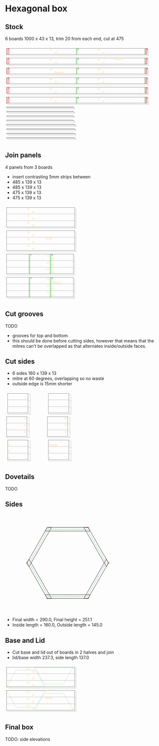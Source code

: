# Hexagonal box
## Stock
6 boards 1000 x 43 x 13, trim 20 from each end, cut at 475

<svg width="1100" viewBox="0 0 1100 685.1923881554251" xmlns="http://www.w3.org/2000/svg">
<rect x="10" y="20" width="1000" height="43" style="fill: none; stroke: black; stroke-width: 1;" />
<polyline fill="none" stroke-width="1" stroke-dasharray="" stroke="gray" points="10,63 19.192388155425117,72.19238815542512 1019.1923881554251,72.19238815542512 1010,63" />
<polyline fill="none" stroke-width="1" stroke-dasharray="" stroke="gray" points="1010,20 1019.1923881554251,29.192388155425117 1019.1923881554251,72.19238815542512" />
<rect x="10" y="20" width="21" height="44" style="fill: rgba(255,0,0,0.25); stroke: rgba(255,0,0,0.25); stroke-width: 1;" />
<text style="" text-anchor="left" x="20" y="30" fill="black">1</text>
<rect x="505" y="20" width="6" height="44" style="fill: rgba(0,255,0,0.25); stroke: green; stroke-width: 1;" />
<text style="" text-anchor="left" x="515" y="30" fill="black">2</text>
<rect x="995" y="20" width="1" height="44" style="fill: rgba(0,255,0,0.25); stroke: green; stroke-width: 1;" />
<text style="" text-anchor="left" x="1005" y="30" fill="black">3</text>
<rect x="995" y="20" width="16" height="44" style="fill: rgba(255,0,0,0.25); stroke: rgba(255,0,0,0.25); stroke-width: 1;" />
<circle cx="325" cy="32" r="5" stroke="orange" fill="white" stroke-width="1" />
<circle cx="360" cy="51" r="5" stroke="orange" fill="white" stroke-width="1" />
<circle cx="665" cy="32" r="5" stroke="orange" fill="white" stroke-width="1" />
<circle cx="700" cy="51" r="5" stroke="orange" fill="white" stroke-width="1" />
<rect x="10" y="89" width="1000" height="43" style="fill: none; stroke: black; stroke-width: 1;" />
<polyline fill="none" stroke-width="1" stroke-dasharray="" stroke="gray" points="10,132 19.192388155425117,141.1923881554251 1019.1923881554251,141.1923881554251 1010,132" />
<polyline fill="none" stroke-width="1" stroke-dasharray="" stroke="gray" points="1010,89 1019.1923881554251,98.19238815542512 1019.1923881554251,141.1923881554251" />
<rect x="10" y="89" width="21" height="44" style="fill: rgba(255,0,0,0.25); stroke: rgba(255,0,0,0.25); stroke-width: 1;" />
<text style="" text-anchor="left" x="20" y="99" fill="black">1</text>
<rect x="505" y="89" width="6" height="44" style="fill: rgba(0,255,0,0.25); stroke: green; stroke-width: 1;" />
<text style="" text-anchor="left" x="515" y="99" fill="black">2</text>
<rect x="995" y="89" width="1" height="44" style="fill: rgba(0,255,0,0.25); stroke: green; stroke-width: 1;" />
<text style="" text-anchor="left" x="1005" y="99" fill="black">3</text>
<rect x="995" y="89" width="16" height="44" style="fill: rgba(255,0,0,0.25); stroke: rgba(255,0,0,0.25); stroke-width: 1;" />
<rect x="790" y="89" width="40" height="10" style="fill: none; stroke: orange; stroke-width: 1;" />
<circle cx="325" cy="101" r="5" stroke="orange" fill="white" stroke-width="1" />
<circle cx="360" cy="120" r="5" stroke="orange" fill="white" stroke-width="1" />
<circle cx="665" cy="101" r="5" stroke="orange" fill="white" stroke-width="1" />
<circle cx="700" cy="120" r="5" stroke="orange" fill="white" stroke-width="1" />
<rect x="10" y="158" width="1000" height="43" style="fill: none; stroke: black; stroke-width: 1;" />
<polyline fill="none" stroke-width="1" stroke-dasharray="" stroke="gray" points="10,201 19.192388155425117,210.1923881554251 1019.1923881554251,210.1923881554251 1010,201" />
<polyline fill="none" stroke-width="1" stroke-dasharray="" stroke="gray" points="1010,158 1019.1923881554251,167.1923881554251 1019.1923881554251,210.1923881554251" />
<rect x="10" y="158" width="21" height="44" style="fill: rgba(255,0,0,0.25); stroke: rgba(255,0,0,0.25); stroke-width: 1;" />
<text style="" text-anchor="left" x="20" y="168" fill="black">1</text>
<rect x="505" y="158" width="6" height="44" style="fill: rgba(0,255,0,0.25); stroke: green; stroke-width: 1;" />
<text style="" text-anchor="left" x="515" y="168" fill="black">2</text>
<rect x="995" y="158" width="1" height="44" style="fill: rgba(0,255,0,0.25); stroke: green; stroke-width: 1;" />
<text style="" text-anchor="left" x="1005" y="168" fill="black">3</text>
<rect x="995" y="158" width="16" height="44" style="fill: rgba(255,0,0,0.25); stroke: rgba(255,0,0,0.25); stroke-width: 1;" />
<rect x="370" y="191" width="40" height="10" style="fill: none; stroke: orange; stroke-width: 1;" />
<circle cx="325" cy="170" r="5" stroke="orange" fill="white" stroke-width="1" />
<circle cx="360" cy="189" r="5" stroke="orange" fill="white" stroke-width="1" />
<circle cx="665" cy="170" r="5" stroke="orange" fill="white" stroke-width="1" />
<circle cx="700" cy="189" r="5" stroke="orange" fill="white" stroke-width="1" />
<rect x="10" y="227" width="1000" height="43" style="fill: none; stroke: black; stroke-width: 1;" />
<polyline fill="none" stroke-width="1" stroke-dasharray="" stroke="gray" points="10,270 19.192388155425117,279.19238815542514 1019.1923881554251,279.19238815542514 1010,270" />
<polyline fill="none" stroke-width="1" stroke-dasharray="" stroke="gray" points="1010,227 1019.1923881554251,236.1923881554251 1019.1923881554251,279.19238815542514" />
<rect x="10" y="227" width="21" height="44" style="fill: rgba(255,0,0,0.25); stroke: rgba(255,0,0,0.25); stroke-width: 1;" />
<text style="" text-anchor="left" x="20" y="237" fill="black">1</text>
<rect x="505" y="227" width="6" height="44" style="fill: rgba(0,255,0,0.25); stroke: green; stroke-width: 1;" />
<text style="" text-anchor="left" x="515" y="237" fill="black">2</text>
<rect x="995" y="227" width="1" height="44" style="fill: rgba(0,255,0,0.25); stroke: green; stroke-width: 1;" />
<text style="" text-anchor="left" x="1005" y="237" fill="black">3</text>
<rect x="995" y="227" width="16" height="44" style="fill: rgba(255,0,0,0.25); stroke: rgba(255,0,0,0.25); stroke-width: 1;" />
<circle cx="325" cy="239" r="5" stroke="orange" fill="white" stroke-width="1" />
<circle cx="360" cy="258" r="5" stroke="orange" fill="white" stroke-width="1" />
<circle cx="665" cy="239" r="5" stroke="orange" fill="white" stroke-width="1" />
<circle cx="700" cy="258" r="5" stroke="orange" fill="white" stroke-width="1" />
<rect x="10" y="296" width="1000" height="43" style="fill: none; stroke: black; stroke-width: 1;" />
<polyline fill="none" stroke-width="1" stroke-dasharray="" stroke="gray" points="10,339 19.192388155425117,348.19238815542514 1019.1923881554251,348.19238815542514 1010,339" />
<polyline fill="none" stroke-width="1" stroke-dasharray="" stroke="gray" points="1010,296 1019.1923881554251,305.19238815542514 1019.1923881554251,348.19238815542514" />
<rect x="10" y="296" width="21" height="44" style="fill: rgba(255,0,0,0.25); stroke: rgba(255,0,0,0.25); stroke-width: 1;" />
<text style="" text-anchor="left" x="20" y="306" fill="black">1</text>
<rect x="505" y="296" width="6" height="44" style="fill: rgba(0,255,0,0.25); stroke: green; stroke-width: 1;" />
<text style="" text-anchor="left" x="515" y="306" fill="black">2</text>
<rect x="995" y="296" width="1" height="44" style="fill: rgba(0,255,0,0.25); stroke: green; stroke-width: 1;" />
<text style="" text-anchor="left" x="1005" y="306" fill="black">3</text>
<rect x="995" y="296" width="16" height="44" style="fill: rgba(255,0,0,0.25); stroke: rgba(255,0,0,0.25); stroke-width: 1;" />
<circle cx="325" cy="308" r="5" stroke="orange" fill="white" stroke-width="1" />
<circle cx="360" cy="327" r="5" stroke="orange" fill="white" stroke-width="1" />
<circle cx="665" cy="308" r="5" stroke="orange" fill="white" stroke-width="1" />
<circle cx="700" cy="327" r="5" stroke="orange" fill="white" stroke-width="1" />
<rect x="10" y="365" width="1000" height="43" style="fill: none; stroke: black; stroke-width: 1;" />
<polyline fill="none" stroke-width="1" stroke-dasharray="" stroke="gray" points="10,408 19.192388155425117,417.19238815542514 1019.1923881554251,417.19238815542514 1010,408" />
<polyline fill="none" stroke-width="1" stroke-dasharray="" stroke="gray" points="1010,365 1019.1923881554251,374.19238815542514 1019.1923881554251,417.19238815542514" />
<rect x="10" y="365" width="21" height="44" style="fill: rgba(255,0,0,0.25); stroke: rgba(255,0,0,0.25); stroke-width: 1;" />
<text style="" text-anchor="left" x="20" y="375" fill="black">1</text>
<rect x="505" y="365" width="6" height="44" style="fill: rgba(0,255,0,0.25); stroke: green; stroke-width: 1;" />
<text style="" text-anchor="left" x="515" y="375" fill="black">2</text>
<rect x="995" y="365" width="1" height="44" style="fill: rgba(0,255,0,0.25); stroke: green; stroke-width: 1;" />
<text style="" text-anchor="left" x="1005" y="375" fill="black">3</text>
<rect x="995" y="365" width="16" height="44" style="fill: rgba(255,0,0,0.25); stroke: rgba(255,0,0,0.25); stroke-width: 1;" />
<circle cx="325" cy="377" r="5" stroke="orange" fill="white" stroke-width="1" />
<circle cx="360" cy="396" r="5" stroke="orange" fill="white" stroke-width="1" />
<circle cx="665" cy="377" r="5" stroke="orange" fill="white" stroke-width="1" />
<circle cx="700" cy="396" r="5" stroke="orange" fill="white" stroke-width="1" />
<rect x="10" y="434" width="475" height="5" style="fill: none; stroke: black; stroke-width: 1;" />
<rect x="10" y="434" width="475" height="5" style="fill: rgba(192,192,192,0.5); stroke: none; stroke-width: 1;" />
<polygon fill="rgba(192,192,192,0.5)" stroke-width="1" stroke-dasharray="" stroke="none" points="485,434 494.19238815542514,443.19238815542514 494.19238815542514,448.19238815542514 485,439" />
<polyline fill="none" stroke-width="1" stroke-dasharray="" stroke="gray" points="10,439 19.192388155425117,448.19238815542514 494.19238815542514,448.19238815542514 485,439" />
<polyline fill="none" stroke-width="1" stroke-dasharray="" stroke="gray" points="485,434 494.19238815542514,443.19238815542514 494.19238815542514,448.19238815542514" />
<rect x="10" y="465" width="475" height="5" style="fill: none; stroke: black; stroke-width: 1;" />
<rect x="10" y="465" width="475" height="5" style="fill: rgba(192,192,192,0.5); stroke: none; stroke-width: 1;" />
<polygon fill="rgba(192,192,192,0.5)" stroke-width="1" stroke-dasharray="" stroke="none" points="485,465 494.19238815542514,474.19238815542514 494.19238815542514,479.19238815542514 485,470" />
<polyline fill="none" stroke-width="1" stroke-dasharray="" stroke="gray" points="10,470 19.192388155425117,479.19238815542514 494.19238815542514,479.19238815542514 485,470" />
<polyline fill="none" stroke-width="1" stroke-dasharray="" stroke="gray" points="485,465 494.19238815542514,474.19238815542514 494.19238815542514,479.19238815542514" />
<rect x="10" y="496" width="475" height="5" style="fill: none; stroke: black; stroke-width: 1;" />
<rect x="10" y="496" width="475" height="5" style="fill: rgba(192,192,192,0.5); stroke: none; stroke-width: 1;" />
<polygon fill="rgba(192,192,192,0.5)" stroke-width="1" stroke-dasharray="" stroke="none" points="485,496 494.19238815542514,505.19238815542514 494.19238815542514,510.19238815542514 485,501" />
<polyline fill="none" stroke-width="1" stroke-dasharray="" stroke="gray" points="10,501 19.192388155425117,510.19238815542514 494.19238815542514,510.19238815542514 485,501" />
<polyline fill="none" stroke-width="1" stroke-dasharray="" stroke="gray" points="485,496 494.19238815542514,505.19238815542514 494.19238815542514,510.19238815542514" />
<rect x="10" y="527" width="475" height="5" style="fill: none; stroke: black; stroke-width: 1;" />
<rect x="10" y="527" width="475" height="5" style="fill: rgba(192,192,192,0.5); stroke: none; stroke-width: 1;" />
<polygon fill="rgba(192,192,192,0.5)" stroke-width="1" stroke-dasharray="" stroke="none" points="485,527 494.19238815542514,536.1923881554251 494.19238815542514,541.1923881554251 485,532" />
<polyline fill="none" stroke-width="1" stroke-dasharray="" stroke="gray" points="10,532 19.192388155425117,541.1923881554251 494.19238815542514,541.1923881554251 485,532" />
<polyline fill="none" stroke-width="1" stroke-dasharray="" stroke="gray" points="485,527 494.19238815542514,536.1923881554251 494.19238815542514,541.1923881554251" />
<rect x="10" y="558" width="485" height="5" style="fill: none; stroke: black; stroke-width: 1;" />
<rect x="10" y="558" width="485" height="5" style="fill: rgba(192,192,192,0.5); stroke: none; stroke-width: 1;" />
<polygon fill="rgba(192,192,192,0.5)" stroke-width="1" stroke-dasharray="" stroke="none" points="495,558 504.19238815542514,567.1923881554251 504.19238815542514,572.1923881554251 495,563" />
<polyline fill="none" stroke-width="1" stroke-dasharray="" stroke="gray" points="10,563 19.192388155425117,572.1923881554251 504.19238815542514,572.1923881554251 495,563" />
<polyline fill="none" stroke-width="1" stroke-dasharray="" stroke="gray" points="495,558 504.19238815542514,567.1923881554251 504.19238815542514,572.1923881554251" />
<rect x="10" y="589" width="485" height="5" style="fill: none; stroke: black; stroke-width: 1;" />
<rect x="10" y="589" width="485" height="5" style="fill: rgba(192,192,192,0.5); stroke: none; stroke-width: 1;" />
<polygon fill="rgba(192,192,192,0.5)" stroke-width="1" stroke-dasharray="" stroke="none" points="495,589 504.19238815542514,598.1923881554251 504.19238815542514,603.1923881554251 495,594" />
<polyline fill="none" stroke-width="1" stroke-dasharray="" stroke="gray" points="10,594 19.192388155425117,603.1923881554251 504.19238815542514,603.1923881554251 495,594" />
<polyline fill="none" stroke-width="1" stroke-dasharray="" stroke="gray" points="495,589 504.19238815542514,598.1923881554251 504.19238815542514,603.1923881554251" />
<rect x="10" y="620" width="485" height="5" style="fill: none; stroke: black; stroke-width: 1;" />
<rect x="10" y="620" width="485" height="5" style="fill: rgba(192,192,192,0.5); stroke: none; stroke-width: 1;" />
<polygon fill="rgba(192,192,192,0.5)" stroke-width="1" stroke-dasharray="" stroke="none" points="495,620 504.19238815542514,629.1923881554251 504.19238815542514,634.1923881554251 495,625" />
<polyline fill="none" stroke-width="1" stroke-dasharray="" stroke="gray" points="10,625 19.192388155425117,634.1923881554251 504.19238815542514,634.1923881554251 495,625" />
<polyline fill="none" stroke-width="1" stroke-dasharray="" stroke="gray" points="495,620 504.19238815542514,629.1923881554251 504.19238815542514,634.1923881554251" />
<rect x="10" y="651" width="485" height="5" style="fill: none; stroke: black; stroke-width: 1;" />
<rect x="10" y="651" width="485" height="5" style="fill: rgba(192,192,192,0.5); stroke: none; stroke-width: 1;" />
<polygon fill="rgba(192,192,192,0.5)" stroke-width="1" stroke-dasharray="" stroke="none" points="495,651 504.19238815542514,660.1923881554251 504.19238815542514,665.1923881554251 495,656" />
<polyline fill="none" stroke-width="1" stroke-dasharray="" stroke="gray" points="10,656 19.192388155425117,665.1923881554251 504.19238815542514,665.1923881554251 495,656" />
<polyline fill="none" stroke-width="1" stroke-dasharray="" stroke="gray" points="495,651 504.19238815542514,660.1923881554251 504.19238815542514,665.1923881554251" />
</svg>


## Join panels
4 panels from 3 boards
- insert contrasting 5mm strips between
- 485 x 139 x 13
- 485 x 139 x 13
- 475 x 139 x 13
- 475 x 139 x 13

<svg width="1100" viewBox="0 0 1100 683.1923881554251" xmlns="http://www.w3.org/2000/svg">
<rect x="10" y="20" width="485" height="139" style="fill: none; stroke: black; stroke-width: 1;" />
<rect x="10" y="63.0" width="485" height="5.0" style="fill: rgba(192,192,192,0.5); stroke: none; stroke-width: 1;" />
<polygon fill="rgba(192,192,192,0.5)" stroke-width="1" stroke-dasharray="" stroke="none" points="495,63.0 504.19238815542514,72.19238815542512 504.19238815542514,77.19238815542512 495,68.0" />
<rect x="10" y="111.0" width="485" height="5.0" style="fill: rgba(192,192,192,0.5); stroke: none; stroke-width: 1;" />
<polygon fill="rgba(192,192,192,0.5)" stroke-width="1" stroke-dasharray="" stroke="none" points="495,111.0 504.19238815542514,120.19238815542512 504.19238815542514,125.19238815542512 495,116.0" />
<polyline fill="none" stroke-width="1" stroke-dasharray="" stroke="gray" points="10,159 19.192388155425117,168.1923881554251 504.19238815542514,168.1923881554251 495,159" />
<polyline fill="none" stroke-width="1" stroke-dasharray="" stroke="gray" points="495,20 504.19238815542514,29.192388155425117 504.19238815542514,168.1923881554251" />
<circle cx="165" cy="32.0" r="5" stroke="orange" fill="white" stroke-width="1" />
<circle cx="200" cy="51.0" r="5" stroke="orange" fill="white" stroke-width="1" />
<circle cx="165" cy="80.0" r="5" stroke="orange" fill="white" stroke-width="1" />
<circle cx="200" cy="99.0" r="5" stroke="orange" fill="white" stroke-width="1" />
<circle cx="165" cy="128.0" r="5" stroke="orange" fill="white" stroke-width="1" />
<circle cx="200" cy="147.0" r="5" stroke="orange" fill="white" stroke-width="1" />
<rect x="10" y="185" width="485" height="139" style="fill: none; stroke: black; stroke-width: 1;" />
<rect x="10" y="228.0" width="485" height="5.0" style="fill: rgba(192,192,192,0.5); stroke: none; stroke-width: 1;" />
<polygon fill="rgba(192,192,192,0.5)" stroke-width="1" stroke-dasharray="" stroke="none" points="495,228.0 504.19238815542514,237.1923881554251 504.19238815542514,242.1923881554251 495,233.0" />
<rect x="10" y="276.0" width="485" height="5.0" style="fill: rgba(192,192,192,0.5); stroke: none; stroke-width: 1;" />
<polygon fill="rgba(192,192,192,0.5)" stroke-width="1" stroke-dasharray="" stroke="none" points="495,276.0 504.19238815542514,285.19238815542514 504.19238815542514,290.19238815542514 495,281.0" />
<polyline fill="none" stroke-width="1" stroke-dasharray="" stroke="gray" points="10,324 19.192388155425117,333.19238815542514 504.19238815542514,333.19238815542514 495,324" />
<polyline fill="none" stroke-width="1" stroke-dasharray="" stroke="gray" points="495,185 504.19238815542514,194.1923881554251 504.19238815542514,333.19238815542514" />
<circle cx="165" cy="197.0" r="5" stroke="orange" fill="white" stroke-width="1" />
<circle cx="200" cy="216.0" r="5" stroke="orange" fill="white" stroke-width="1" />
<rect x="290" y="233.0" width="40" height="10.0" style="fill: none; stroke: orange; stroke-width: 1;" />
<circle cx="165" cy="245.0" r="5" stroke="orange" fill="white" stroke-width="1" />
<circle cx="200" cy="264.0" r="5" stroke="orange" fill="white" stroke-width="1" />
<circle cx="165" cy="293.0" r="5" stroke="orange" fill="white" stroke-width="1" />
<circle cx="200" cy="312.0" r="5" stroke="orange" fill="white" stroke-width="1" />
<rect x="10" y="350" width="475" height="139" style="fill: none; stroke: black; stroke-width: 1;" />
<rect x="10" y="393.0" width="475" height="5.0" style="fill: rgba(192,192,192,0.5); stroke: none; stroke-width: 1;" />
<polygon fill="rgba(192,192,192,0.5)" stroke-width="1" stroke-dasharray="" stroke="none" points="485,393.0 494.19238815542514,402.19238815542514 494.19238815542514,407.19238815542514 485,398.0" />
<rect x="10" y="441.0" width="475" height="5.0" style="fill: rgba(192,192,192,0.5); stroke: none; stroke-width: 1;" />
<polygon fill="rgba(192,192,192,0.5)" stroke-width="1" stroke-dasharray="" stroke="none" points="485,441.0 494.19238815542514,450.19238815542514 494.19238815542514,455.19238815542514 485,446.0" />
<polyline fill="none" stroke-width="1" stroke-dasharray="" stroke="gray" points="10,489 19.192388155425117,498.19238815542514 494.19238815542514,498.19238815542514 485,489" />
<polyline fill="none" stroke-width="1" stroke-dasharray="" stroke="gray" points="485,350 494.19238815542514,359.19238815542514 494.19238815542514,498.19238815542514" />
<rect x="170" y="350" width="6" height="140" style="fill: rgba(0,255,0,0.25); stroke: green; stroke-width: 1;" />
<text style="" text-anchor="left" x="180" y="360" fill="black">1</text>
<rect x="320" y="350" width="6" height="140" style="fill: rgba(0,255,0,0.25); stroke: green; stroke-width: 1;" />
<text style="" text-anchor="left" x="330" y="360" fill="black">2</text>
<circle cx="305" cy="362.0" r="5" stroke="orange" fill="white" stroke-width="1" />
<circle cx="340" cy="381.0" r="5" stroke="orange" fill="white" stroke-width="1" />
<circle cx="305" cy="410.0" r="5" stroke="orange" fill="white" stroke-width="1" />
<circle cx="340" cy="429.0" r="5" stroke="orange" fill="white" stroke-width="1" />
<circle cx="305" cy="458.0" r="5" stroke="orange" fill="white" stroke-width="1" />
<circle cx="340" cy="477.0" r="5" stroke="orange" fill="white" stroke-width="1" />
<rect x="10" y="515" width="475" height="139" style="fill: none; stroke: black; stroke-width: 1;" />
<rect x="10" y="558.0" width="475" height="5.0" style="fill: rgba(192,192,192,0.5); stroke: none; stroke-width: 1;" />
<polygon fill="rgba(192,192,192,0.5)" stroke-width="1" stroke-dasharray="" stroke="none" points="485,558.0 494.19238815542514,567.1923881554251 494.19238815542514,572.1923881554251 485,563.0" />
<rect x="10" y="606.0" width="475" height="5.0" style="fill: rgba(192,192,192,0.5); stroke: none; stroke-width: 1;" />
<polygon fill="rgba(192,192,192,0.5)" stroke-width="1" stroke-dasharray="" stroke="none" points="485,606.0 494.19238815542514,615.1923881554251 494.19238815542514,620.1923881554251 485,611.0" />
<polyline fill="none" stroke-width="1" stroke-dasharray="" stroke="gray" points="10,654 19.192388155425117,663.1923881554251 494.19238815542514,663.1923881554251 485,654" />
<polyline fill="none" stroke-width="1" stroke-dasharray="" stroke="gray" points="485,515 494.19238815542514,524.1923881554251 494.19238815542514,663.1923881554251" />
<rect x="170" y="515" width="6" height="140" style="fill: rgba(0,255,0,0.25); stroke: green; stroke-width: 1;" />
<text style="" text-anchor="left" x="180" y="525" fill="black">1</text>
<rect x="320" y="515" width="6" height="140" style="fill: rgba(0,255,0,0.25); stroke: green; stroke-width: 1;" />
<text style="" text-anchor="left" x="330" y="525" fill="black">2</text>
<rect x="350" y="548.0" width="40" height="10.0" style="fill: none; stroke: orange; stroke-width: 1;" />
<circle cx="305" cy="527.0" r="5" stroke="orange" fill="white" stroke-width="1" />
<circle cx="340" cy="546.0" r="5" stroke="orange" fill="white" stroke-width="1" />
<circle cx="305" cy="575.0" r="5" stroke="orange" fill="white" stroke-width="1" />
<circle cx="340" cy="594.0" r="5" stroke="orange" fill="white" stroke-width="1" />
<circle cx="305" cy="623.0" r="5" stroke="orange" fill="white" stroke-width="1" />
<circle cx="340" cy="642.0" r="5" stroke="orange" fill="white" stroke-width="1" />
</svg>


## Cut grooves
TODO
- grooves for top and bottom
- this should be done before cutting sides, however that means that the mitres can't be overlapped as that alternates inside/outside faces.
## Cut sides
- 6 sides 160 x 139 x 13
- mitre at 60 degrees, overlapping so no waste
- outside edge is 15mm shorter

<svg width="1100" viewBox="0 0 1100 518.1923881554251" xmlns="http://www.w3.org/2000/svg">
<rect x="17.505553499465137" y="20" width="144.98889300106975" height="139" style="fill: none; stroke: black; stroke-width: 1;" />
<rect x="17.505553499465137" y="63.0" width="144.98889300106975" height="5.0" style="fill: rgba(192,192,192,0.5); stroke: none; stroke-width: 1;" />
<polygon fill="rgba(192,192,192,0.5)" stroke-width="1" stroke-dasharray="" stroke="none" points="162.49444650053488,63.0 179.1923881554251,72.19238815542512 179.1923881554251,77.19238815542512 162.49444650053488,68.0" />
<rect x="17.505553499465137" y="111.0" width="144.98889300106975" height="5.0" style="fill: rgba(192,192,192,0.5); stroke: none; stroke-width: 1;" />
<polygon fill="rgba(192,192,192,0.5)" stroke-width="1" stroke-dasharray="" stroke="none" points="162.49444650053488,111.0 179.1923881554251,120.19238815542512 179.1923881554251,125.19238815542512 162.49444650053488,116.0" />
<polyline fill="none" stroke-width="1" stroke-dasharray="" stroke="gray" points="17.505553499465137,159 19.192388155425117,168.1923881554251 179.1923881554251,168.1923881554251 162.49444650053488,159" />
<polyline fill="none" stroke-width="1" stroke-dasharray="" stroke="gray" points="162.49444650053488,20 179.1923881554251,29.192388155425117 179.1923881554251,168.1923881554251" />
<rect x="10" y="185" width="145" height="139" style="fill: none; stroke: black; stroke-width: 1;" />
<rect x="10" y="228.0" width="145" height="5.0" style="fill: rgba(192,192,192,0.5); stroke: none; stroke-width: 1;" />
<polygon fill="rgba(192,192,192,0.5)" stroke-width="1" stroke-dasharray="" stroke="none" points="155,228.0 171.69794165489023,237.1923881554251 171.69794165489023,242.1923881554251 155,233.0" />
<rect x="10" y="276.0" width="145" height="5.0" style="fill: rgba(192,192,192,0.5); stroke: none; stroke-width: 1;" />
<polygon fill="rgba(192,192,192,0.5)" stroke-width="1" stroke-dasharray="" stroke="none" points="155,276.0 171.69794165489023,285.19238815542514 171.69794165489023,290.19238815542514 155,281.0" />
<polyline fill="none" stroke-width="1" stroke-dasharray="" stroke="gray" points="10,324 11.68683465595998,333.19238815542514 171.69794165489023,333.19238815542514 155,324" />
<polyline fill="none" stroke-width="1" stroke-dasharray="" stroke="gray" points="155,185 171.69794165489023,194.1923881554251 171.69794165489023,333.19238815542514" />
<circle cx="140" cy="197.0" r="5" stroke="orange" fill="white" stroke-width="1" />
<circle cx="140" cy="245.0" r="5" stroke="orange" fill="white" stroke-width="1" />
<circle cx="140" cy="293.0" r="5" stroke="orange" fill="white" stroke-width="1" />
<rect x="17.505553499465137" y="350" width="144.98889300106975" height="139" style="fill: none; stroke: black; stroke-width: 1;" />
<rect x="17.505553499465137" y="393.0" width="144.98889300106975" height="5.0" style="fill: rgba(192,192,192,0.5); stroke: none; stroke-width: 1;" />
<polygon fill="rgba(192,192,192,0.5)" stroke-width="1" stroke-dasharray="" stroke="none" points="162.49444650053488,393.0 179.1923881554251,402.19238815542514 179.1923881554251,407.19238815542514 162.49444650053488,398.0" />
<rect x="17.505553499465137" y="441.0" width="144.98889300106975" height="5.0" style="fill: rgba(192,192,192,0.5); stroke: none; stroke-width: 1;" />
<polygon fill="rgba(192,192,192,0.5)" stroke-width="1" stroke-dasharray="" stroke="none" points="162.49444650053488,441.0 179.1923881554251,450.19238815542514 179.1923881554251,455.19238815542514 162.49444650053488,446.0" />
<polyline fill="none" stroke-width="1" stroke-dasharray="" stroke="gray" points="17.505553499465137,489 19.192388155425117,498.19238815542514 179.1923881554251,498.19238815542514 162.49444650053488,489" />
<polyline fill="none" stroke-width="1" stroke-dasharray="" stroke="gray" points="162.49444650053488,350 179.1923881554251,359.19238815542514 179.1923881554251,498.19238815542514" />
<circle cx="25" cy="381.0" r="5" stroke="orange" fill="white" stroke-width="1" />
<circle cx="25" cy="429.0" r="5" stroke="orange" fill="white" stroke-width="1" />
<circle cx="25" cy="477.0" r="5" stroke="orange" fill="white" stroke-width="1" />
<rect x="307.5055534994651" y="20" width="144.98889300106975" height="139" style="fill: none; stroke: black; stroke-width: 1;" />
<rect x="307.5055534994651" y="63.0" width="144.98889300106975" height="5.0" style="fill: rgba(192,192,192,0.5); stroke: none; stroke-width: 1;" />
<polygon fill="rgba(192,192,192,0.5)" stroke-width="1" stroke-dasharray="" stroke="none" points="452.4944465005349,63.0 469.19238815542514,72.19238815542512 469.19238815542514,77.19238815542512 452.4944465005349,68.0" />
<rect x="307.5055534994651" y="111.0" width="144.98889300106975" height="5.0" style="fill: rgba(192,192,192,0.5); stroke: none; stroke-width: 1;" />
<polygon fill="rgba(192,192,192,0.5)" stroke-width="1" stroke-dasharray="" stroke="none" points="452.4944465005349,111.0 469.19238815542514,120.19238815542512 469.19238815542514,125.19238815542512 452.4944465005349,116.0" />
<polyline fill="none" stroke-width="1" stroke-dasharray="" stroke="gray" points="307.5055534994651,159 309.19238815542514,168.1923881554251 469.19238815542514,168.1923881554251 452.4944465005349,159" />
<polyline fill="none" stroke-width="1" stroke-dasharray="" stroke="gray" points="452.4944465005349,20 469.19238815542514,29.192388155425117 469.19238815542514,168.1923881554251" />
<rect x="300" y="185" width="145" height="139" style="fill: none; stroke: black; stroke-width: 1;" />
<rect x="300" y="228.0" width="145" height="5.0" style="fill: rgba(192,192,192,0.5); stroke: none; stroke-width: 1;" />
<polygon fill="rgba(192,192,192,0.5)" stroke-width="1" stroke-dasharray="" stroke="none" points="445,228.0 461.69794165489026,237.1923881554251 461.69794165489026,242.1923881554251 445,233.0" />
<rect x="300" y="276.0" width="145" height="5.0" style="fill: rgba(192,192,192,0.5); stroke: none; stroke-width: 1;" />
<polygon fill="rgba(192,192,192,0.5)" stroke-width="1" stroke-dasharray="" stroke="none" points="445,276.0 461.69794165489026,285.19238815542514 461.69794165489026,290.19238815542514 445,281.0" />
<polyline fill="none" stroke-width="1" stroke-dasharray="" stroke="gray" points="300,324 301.68683465596,333.19238815542514 461.69794165489026,333.19238815542514 445,324" />
<polyline fill="none" stroke-width="1" stroke-dasharray="" stroke="gray" points="445,185 461.69794165489026,194.1923881554251 461.69794165489026,333.19238815542514" />
<circle cx="430" cy="197.0" r="5" stroke="orange" fill="white" stroke-width="1" />
<circle cx="430" cy="245.0" r="5" stroke="orange" fill="white" stroke-width="1" />
<circle cx="430" cy="293.0" r="5" stroke="orange" fill="white" stroke-width="1" />
<rect x="307.5055534994651" y="350" width="144.98889300106975" height="139" style="fill: none; stroke: black; stroke-width: 1;" />
<rect x="307.5055534994651" y="393.0" width="144.98889300106975" height="5.0" style="fill: rgba(192,192,192,0.5); stroke: none; stroke-width: 1;" />
<polygon fill="rgba(192,192,192,0.5)" stroke-width="1" stroke-dasharray="" stroke="none" points="452.4944465005349,393.0 469.19238815542514,402.19238815542514 469.19238815542514,407.19238815542514 452.4944465005349,398.0" />
<rect x="307.5055534994651" y="441.0" width="144.98889300106975" height="5.0" style="fill: rgba(192,192,192,0.5); stroke: none; stroke-width: 1;" />
<polygon fill="rgba(192,192,192,0.5)" stroke-width="1" stroke-dasharray="" stroke="none" points="452.4944465005349,441.0 469.19238815542514,450.19238815542514 469.19238815542514,455.19238815542514 452.4944465005349,446.0" />
<polyline fill="none" stroke-width="1" stroke-dasharray="" stroke="gray" points="307.5055534994651,489 309.19238815542514,498.19238815542514 469.19238815542514,498.19238815542514 452.4944465005349,489" />
<polyline fill="none" stroke-width="1" stroke-dasharray="" stroke="gray" points="452.4944465005349,350 469.19238815542514,359.19238815542514 469.19238815542514,498.19238815542514" />
<rect x="325" y="383.0" width="40" height="10.0" style="fill: none; stroke: orange; stroke-width: 1;" />
<circle cx="315" cy="381.0" r="5" stroke="orange" fill="white" stroke-width="1" />
<circle cx="315" cy="429.0" r="5" stroke="orange" fill="white" stroke-width="1" />
<circle cx="315" cy="477.0" r="5" stroke="orange" fill="white" stroke-width="1" />
</svg>


## Dovetails
TODO
## Sides

<svg width="1100" viewBox="0 0 550 351.1377481542538" xmlns="http://www.w3.org/2000/svg">
<polygon fill="none" stroke-width="1" stroke-dasharray="" stroke="black" points="150.0,50.0 294.98889300106975,50.0 302.4944465005349,63.0 142.49444650053488,63.0" />
<circle cx="294.98889300106975" cy="50.0" r="2" stroke="red" fill="white" stroke-width="1" />
<polygon fill="none" stroke-width="1" stroke-dasharray="" stroke="black" points="294.98889300106975,50.0 367.48889300106975,175.5736835487436 359.98333950160463,188.5736835487436 279.9777860021395,50.0" />
<circle cx="367.48889300106975" cy="175.5736835487436" r="2" stroke="red" fill="white" stroke-width="1" />
<polygon fill="none" stroke-width="1" stroke-dasharray="" stroke="black" points="367.48889300106975,175.5736835487436 294.9944465005349,301.1377481542538 279.98333950160463,301.1377481542538 359.98333950160463,162.5736835487436" />
<circle cx="294.9944465005349" cy="301.1377481542538" r="2" stroke="red" fill="white" stroke-width="1" />
<polygon fill="none" stroke-width="1" stroke-dasharray="" stroke="black" points="294.9944465005349,301.1377481542538 150.00555349946512,301.1377481542538 142.5,288.1377481542538 302.5,288.1377481542538" />
<circle cx="150.00555349946512" cy="301.1377481542538" r="2" stroke="red" fill="white" stroke-width="1" />
<polygon fill="none" stroke-width="1" stroke-dasharray="" stroke="black" points="150.00555349946512,301.1377481542538 77.50555349946505,175.56406460551025 85.01110699893019,162.56406460551025 165.01666049839537,301.1377481542538" />
<circle cx="77.50555349946505" cy="175.56406460551025" r="2" stroke="red" fill="white" stroke-width="1" />
<polygon fill="none" stroke-width="1" stroke-dasharray="" stroke="black" points="77.50555349946505,175.56406460551025 149.99999999999994,50.00000000000006 165.01110699893022,50.00000000000006 85.01110699893017,188.56406460551025" />
<circle cx="149.99999999999994" cy="50.00000000000006" r="2" stroke="red" fill="white" stroke-width="1" />
<polygon fill="none" stroke-width="1" stroke-dasharray="3" stroke="green" points="290.98634606671834,56.92833590916557 359.48611625573835,175.5734181833403 290.9916697508024,294.2095449239783 154.00254693435153,294.2094122450882 85.50277674533137,175.56432997091346 153.99722325026744,56.92820323027553" />
</svg>


- Final width = 290.0, Final height = 251.1
- Inside length = 160.0, Outside length = 145.0
## Base and Lid
- Cut base and lid out of boards in 2 halves and join
- lid/base width 237.3, side length 137.0

<svg width="1100" viewBox="0 0 1100 353.18784404921166" xmlns="http://www.w3.org/2000/svg">
<rect x="10" y="20" width="485" height="139" style="fill: none; stroke: black; stroke-width: 1;" />
<rect x="10" y="63.0" width="485" height="5.0" style="fill: rgba(192,192,192,0.5); stroke: none; stroke-width: 1;" />
<polygon fill="rgba(192,192,192,0.5)" stroke-width="1" stroke-dasharray="" stroke="none" points="495,63.0 504.19238815542514,72.19238815542512 504.19238815542514,77.19238815542512 495,68.0" />
<rect x="10" y="111.0" width="485" height="5.0" style="fill: rgba(192,192,192,0.5); stroke: none; stroke-width: 1;" />
<polygon fill="rgba(192,192,192,0.5)" stroke-width="1" stroke-dasharray="" stroke="none" points="495,111.0 504.19238815542514,120.19238815542512 504.19238815542514,125.19238815542512 495,116.0" />
<polyline fill="none" stroke-width="1" stroke-dasharray="" stroke="gray" points="10,159 19.192388155425117,168.1923881554251 504.19238815542514,168.1923881554251 495,159" />
<polyline fill="none" stroke-width="1" stroke-dasharray="" stroke="gray" points="495,20 504.19238815542514,29.192388155425117 504.19238815542514,168.1923881554251" />
<circle cx="165" cy="32.0" r="5" stroke="orange" fill="white" stroke-width="1" />
<circle cx="200" cy="51.0" r="5" stroke="orange" fill="white" stroke-width="1" />
<circle cx="165" cy="80.0" r="5" stroke="orange" fill="white" stroke-width="1" />
<circle cx="200" cy="99.0" r="5" stroke="orange" fill="white" stroke-width="1" />
<circle cx="165" cy="128.0" r="5" stroke="orange" fill="white" stroke-width="1" />
<circle cx="200" cy="147.0" r="5" stroke="orange" fill="white" stroke-width="1" />
<rect x="10" y="185" width="485" height="139" style="fill: none; stroke: black; stroke-width: 1;" />
<rect x="10" y="228.0" width="485" height="5.0" style="fill: rgba(192,192,192,0.5); stroke: none; stroke-width: 1;" />
<polygon fill="rgba(192,192,192,0.5)" stroke-width="1" stroke-dasharray="" stroke="none" points="495,228.0 504.19238815542514,237.1923881554251 504.19238815542514,242.1923881554251 495,233.0" />
<rect x="10" y="276.0" width="485" height="5.0" style="fill: rgba(192,192,192,0.5); stroke: none; stroke-width: 1;" />
<polygon fill="rgba(192,192,192,0.5)" stroke-width="1" stroke-dasharray="" stroke="none" points="495,276.0 504.19238815542514,285.19238815542514 504.19238815542514,290.19238815542514 495,281.0" />
<polyline fill="none" stroke-width="1" stroke-dasharray="" stroke="gray" points="10,324 19.192388155425117,333.19238815542514 504.19238815542514,333.19238815542514 495,324" />
<polyline fill="none" stroke-width="1" stroke-dasharray="" stroke="gray" points="495,185 504.19238815542514,194.1923881554251 504.19238815542514,333.19238815542514" />
<circle cx="165" cy="197.0" r="5" stroke="orange" fill="white" stroke-width="1" />
<circle cx="200" cy="216.0" r="5" stroke="orange" fill="white" stroke-width="1" />
<rect x="290" y="233.0" width="40" height="10.0" style="fill: none; stroke: orange; stroke-width: 1;" />
<circle cx="165" cy="245.0" r="5" stroke="orange" fill="white" stroke-width="1" />
<circle cx="200" cy="264.0" r="5" stroke="orange" fill="white" stroke-width="1" />
<circle cx="165" cy="293.0" r="5" stroke="orange" fill="white" stroke-width="1" />
<circle cx="200" cy="312.0" r="5" stroke="orange" fill="white" stroke-width="1" />
<polygon fill="none" stroke-width="1" stroke-dasharray="3" stroke="green" points="215.48356932138697,40.35946183203866 283.983339510407,159.0045441062134 10.0,158.99545589378656 78.49444650493606,40.35932915314862" />
<polygon fill="none" stroke-width="1" stroke-dasharray="3" stroke="green" points="484.5626833874055,20.004544106213388 416.0682368824695,138.64067084685138 279.07911406601863,138.64053816796127 210.5793438769985,19.995455893786556" />
<polygon fill="none" stroke-width="1" stroke-dasharray="3" stroke="green" points="283.983339510407,185.0045441062134 215.488893005471,303.6406708468514 78.49977018902015,303.64053816796127 10.0,184.99545589378656" />
<polygon fill="none" stroke-width="1" stroke-dasharray="3" stroke="green" points="416.06291319838544,205.35946183203868 484.5626833874055,324.0045441062134 210.5793438769985,323.9954558937866 279.0737903819346,205.35932915314862" />
</svg>


## Final box
TODO: side elevations
